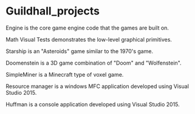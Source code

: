 # Guildhall_projects
Engine is the core game engine code that the games are built on.

Math Visual Tests demonstrates the low-level graphical primitives.

Starship is an "Asteroids" game similar to the 1970's game.

Doomenstein is a 3D game combination of "Doom" and "Wolfenstein".

SimpleMiner is a Minecraft type of voxel game.

Resource manager is a windows MFC application developed using Visual Studio 2015.

Huffman is a console application developed using Visual Studio 2015.
